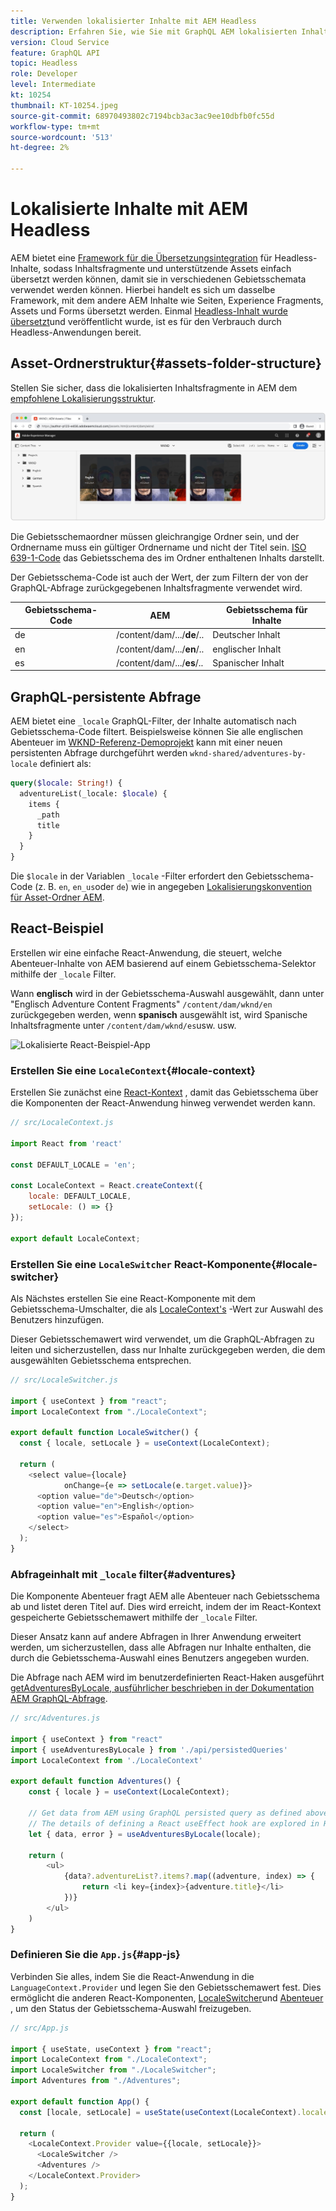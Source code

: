 ```yaml
---
title: Verwenden lokalisierter Inhalte mit AEM Headless
description: Erfahren Sie, wie Sie mit GraphQL AEM lokalisierten Inhalt abfragen können.
version: Cloud Service
feature: GraphQL API
topic: Headless
role: Developer
level: Intermediate
kt: 10254
thumbnail: KT-10254.jpeg
source-git-commit: 68970493802c7194bcb3ac3ac9ee10dbfb0fc55d
workflow-type: tm+mt
source-wordcount: '513'
ht-degree: 2%

---
```



# Lokalisierte Inhalte mit AEM Headless

AEM bietet eine [Framework für die Übersetzungsintegration](https://experienceleague.adobe.com/docs/experience-manager-cloud-service/content/sites/administering/reusing-content/translation/integration-framework.html) für Headless-Inhalte, sodass Inhaltsfragmente und unterstützende Assets einfach übersetzt werden können, damit sie in verschiedenen Gebietsschemata verwendet werden können. Hierbei handelt es sich um dasselbe Framework, mit dem andere AEM Inhalte wie Seiten, Experience Fragments, Assets und Forms übersetzt werden. Einmal [Headless-Inhalt wurde übersetzt](https://experienceleague.adobe.com/docs/experience-manager-cloud-service/content/headless/journeys/translation/overview.html?lang=de)und veröffentlicht wurde, ist es für den Verbrauch durch Headless-Anwendungen bereit.

## Asset-Ordnerstruktur{#assets-folder-structure}

Stellen Sie sicher, dass die lokalisierten Inhaltsfragmente in AEM dem [empfohlene Lokalisierungsstruktur](https://experienceleague.adobe.com/docs/experience-manager-cloud-service/content/headless/journeys/translation/getting-started.html#recommended-structure).

![Lokalisierte Ordner AEM Assets](./assets/localized-content/asset-folders.jpg)

Die Gebietsschemaordner müssen gleichrangige Ordner sein, und der Ordnername muss ein gültiger Ordnername und nicht der Titel sein. [ISO 639-1-Code](https://en.wikipedia.org/wiki/List_of_ISO_639-1_codes) das Gebietsschema des im Ordner enthaltenen Inhalts darstellt.

Der Gebietsschema-Code ist auch der Wert, der zum Filtern der von der GraphQL-Abfrage zurückgegebenen Inhaltsfragmente verwendet wird.

| Gebietsschema-Code | AEM | Gebietsschema für Inhalte |
|--------------------------------|----------|----------|
| de | /content/dam/.../**de**/.. | Deutscher Inhalt |
| en | /content/dam/.../**en**/.. | englischer Inhalt |
| es | /content/dam/.../**es**/.. | Spanischer Inhalt |

## GraphQL-persistente Abfrage

AEM bietet eine `_locale` GraphQL-Filter, der Inhalte automatisch nach Gebietsschema-Code filtert. Beispielsweise können Sie alle englischen Abenteuer im [WKND-Referenz-Demoprojekt](https://experienceleague.adobe.com/docs/experience-manager-cloud-service/content/onboarding/demo-add-on/create-site.html) kann mit einer neuen persistenten Abfrage durchgeführt werden `wknd-shared/adventures-by-locale` definiert als:

```graphql
query($locale: String!) {
  adventureList(_locale: $locale) {
    items {      
      _path
      title
    }
  }
}
```

Die `$locale` in der Variablen `_locale` -Filter erfordert den Gebietsschema-Code (z. B. `en`, `en_us`oder `de`) wie in angegeben [Lokalisierungskonvention für Asset-Ordner AEM](#assets-folder-structure).

## React-Beispiel

Erstellen wir eine einfache React-Anwendung, die steuert, welche Abenteuer-Inhalte von AEM basierend auf einem Gebietsschema-Selektor mithilfe der `_locale` Filter.

Wann __englisch__ wird in der Gebietsschema-Auswahl ausgewählt, dann unter &quot;Englisch Adventure Content Fragments&quot; `/content/dam/wknd/en` zurückgegeben werden, wenn __spanisch__ ausgewählt ist, wird Spanische Inhaltsfragmente unter `/content/dam/wknd/es`usw. usw.

![Lokalisierte React-Beispiel-App](./assets/localized-content/react-example.png)

### Erstellen Sie eine `LocaleContext`{#locale-context}

Erstellen Sie zunächst eine [React-Kontext](https://reactjs.org/docs/context.html) , damit das Gebietsschema über die Komponenten der React-Anwendung hinweg verwendet werden kann.

```javascript
// src/LocaleContext.js

import React from 'react'

const DEFAULT_LOCALE = 'en';

const LocaleContext = React.createContext({
    locale: DEFAULT_LOCALE, 
    setLocale: () => {}
});

export default LocaleContext;
```

### Erstellen Sie eine `LocaleSwitcher` React-Komponente{#locale-switcher}

Als Nächstes erstellen Sie eine React-Komponente mit dem Gebietsschema-Umschalter, die als [LocaleContext&#39;s](#locale-context) -Wert zur Auswahl des Benutzers hinzufügen.

Dieser Gebietsschemawert wird verwendet, um die GraphQL-Abfragen zu leiten und sicherzustellen, dass nur Inhalte zurückgegeben werden, die dem ausgewählten Gebietsschema entsprechen.

```javascript
// src/LocaleSwitcher.js

import { useContext } from "react";
import LocaleContext from "./LocaleContext";

export default function LocaleSwitcher() {
  const { locale, setLocale } = useContext(LocaleContext);

  return (
    <select value={locale}
            onChange={e => setLocale(e.target.value)}>
      <option value="de">Deutsch</option>
      <option value="en">English</option>
      <option value="es">Español</option>
    </select>
  );
}
```

### Abfrageinhalt mit `_locale` filter{#adventures}

Die Komponente Abenteuer fragt AEM alle Abenteuer nach Gebietsschema ab und listet deren Titel auf. Dies wird erreicht, indem der im React-Kontext gespeicherte Gebietsschemawert mithilfe der `_locale` Filter.

Dieser Ansatz kann auf andere Abfragen in Ihrer Anwendung erweitert werden, um sicherzustellen, dass alle Abfragen nur Inhalte enthalten, die durch die Gebietsschema-Auswahl eines Benutzers angegeben wurden.

Die Abfrage nach AEM wird im benutzerdefinierten React-Haken ausgeführt [getAdventuresByLocale, ausführlicher beschrieben in der Dokumentation AEM GraphQL-Abfrage](./aem-headless-sdk.md).

```javascript
// src/Adventures.js

import { useContext } from "react"
import { useAdventuresByLocale } from './api/persistedQueries'
import LocaleContext from './LocaleContext'

export default function Adventures() {
    const { locale } = useContext(LocaleContext);

    // Get data from AEM using GraphQL persisted query as defined above 
    // The details of defining a React useEffect hook are explored in How to > AEM Headless SDK
    let { data, error } = useAdventuresByLocale(locale);

    return (
        <ul>
            {data?.adventureList?.items?.map((adventure, index) => { 
                return <li key={index}>{adventure.title}</li>
            })}
        </ul>
    )
}
```

### Definieren Sie die `App.js`{#app-js}

Verbinden Sie alles, indem Sie die React-Anwendung in die `LanguageContext.Provider` und legen Sie den Gebietsschemawert fest. Dies ermöglicht die anderen React-Komponenten, [LocaleSwitcher](#locale-switcher)und [Abenteuer](#adventures) , um den Status der Gebietsschema-Auswahl freizugeben.

```javascript
// src/App.js

import { useState, useContext } from "react";
import LocaleContext from "./LocaleContext";
import LocaleSwitcher from "./LocaleSwitcher";
import Adventures from "./Adventures";

export default function App() {
  const [locale, setLocale] = useState(useContext(LocaleContext).locale);

  return (
    <LocaleContext.Provider value={{locale, setLocale}}>
      <LocaleSwitcher />
      <Adventures />
    </LocaleContext.Provider>
  );
}
```
